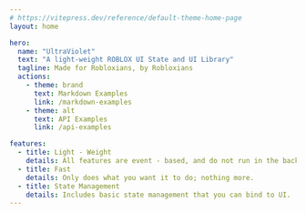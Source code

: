 ```yaml
---
# https://vitepress.dev/reference/default-theme-home-page
layout: home

hero:
  name: "UltraViolet"
  text: "A light-weight ROBLOX UI State and UI Library"
  tagline: Made for Robloxians, by Robloxians
  actions:
    - theme: brand
      text: Markdown Examples
      link: /markdown-examples
    - theme: alt
      text: API Examples
      link: /api-examples

features:
  - title: Light - Weight
    details: All features are event - based, and do not run in the background.
  - title: Fast
    details: Only does what you want it to do; nothing more.
  - title: State Management
    details: Includes basic state management that you can bind to UI.
---
```


